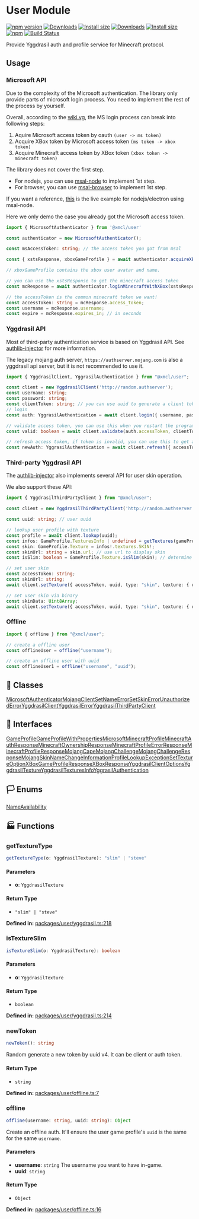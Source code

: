 # User Module

[![npm version](https://img.shields.io/npm/v/@xmcl/user.svg)](https://www.npmjs.com/package/@xmcl/user)
[![Downloads](https://img.shields.io/npm/dm/@xmcl/user.svg)](https://npmjs.com/@xmcl/user)
[![Install size](https://packagephobia.now.sh/badge?p=@xmcl/user)](https://packagephobia.now.sh/result?p=@xmcl/user)
[![Downloads](https://img.shields.io/npm/dm/@xmcl/user.svg)](https://npmjs.com/@xmcl/user)
[![Install size](https://packagephobia.now.sh/badge?p=@xmcl/user)](https://packagephobia.now.sh/result?p=@xmcl/user)
[![npm](https://img.shields.io/npm/l/@xmcl/minecraft-launcher-core.svg)](https://github.com/voxelum/minecraft-launcher-core-node/blob/master/LICENSE)
[![Build Status](https://github.com/voxelum/minecraft-launcher-core-node/workflows/Build/badge.svg)](https://github.com/Voxelum/minecraft-launcher-core-node/actions?query=workflow%3ABuild)

Provide Yggdrasil auth and profile service for Minecraft protocol.

## Usage

### Microsoft API

Due to the complexity of the Microsoft authentication.
The library only provide parts of microsoft login process.
You need to implement the rest of the process by yourself.

Overall, according to the [wiki.vg](https://wiki.vg/Microsoft_Authentication_Scheme), the MS login process can break into following steps:

1. Aquire Microsoft access token by oauth `(user -> ms token)`
2. Acquire XBox token by Microsoft access token `(ms token -> xbox token)`
3. Acquire Minecraft access token by XBox token `(xbox token -> minecraft token)`

The library does not cover the first step.

- For nodejs, you can use [msal-node](https://www.npmjs.com/package/@azure/msal-node) to implement 1st step.
- For browser, you can use [msal-browser](https://www.npmjs.com/package/@azure/msal-browser) to implement 1st step.

If you want a reference, [this](https://github.com/voxelum/x-minecraft-launcher/blob/master/xmcl-runtime/lib/clients/MicrosoftOAuthClient.ts) is the live example for nodejs/electron using msal-node.

Here we only demo the case you already got the Microsoft access token.

```ts
import { MicrosoftAuthenticator } from '@xmcl/user'

const authenticator = new MicrosoftAuthenticator();

const msAccessToken: string; // the access token you got from msal

const { xstsResponse, xboxGameProfile } = await authenticator.acquireXBoxToken(msAccessToken);

// xboxGameProfile contains the xbox user avatar and name.

// you can use the xstsResponse to get the minecraft access token
const mcResponse = await authenticator.loginMinecraftWithXBox(xstsResponse.DisplayClaims.xui[0].uhs, xstsResponse.Token);

// the accessToken is the common minecraft token we want!
const accessToken: string = mcResponse.access_token;
const username = mcResponse.username;
const expire = mcResponse.expires_in; // in seconds
```

### Yggdrasil API

Most of third-party authentication service is based on Yggdrasil API.
See [authlib-injector](https://github.com/yushijinhun/authlib-injector) for more information.

The legacy mojang auth server, `https://authserver.mojang.com` is also a yggdrasil api server,
but it is not recommended to use it.

```ts
import { YggdrasilClient, YggrasilAuthentication } from "@xmcl/user";

const client = new YggdrasilClient('http://random.authserver');
const username: string;
const password: string;
const clientToken: string; // you can use uuid to generate a client token
// login
const auth: YggrasilAuthentication = await client.login({ username, password, clientToken });

// validate access token, you can use this when you restart the program
const valid: boolean = await client.validate(auth.accessToken, clientToken);

// refresh access token, if token is invalid, you can use this to get a new one
const newAuth: YggrasilAuthentication = await client.refresh({ accessToken: auth.accessToken, clientToken });
```

### Third-party Yggdrasil API

The [authlib-injector]() also implements several API for user skin operation.

We also support these API:

```ts
import { YggdrasilThirdPartyClient } from "@xmcl/user";

const client = new YggdrasilThirdPartyClient('http://random.authserver');

const uuid: string; // user uuid

// lookup user profile with texture
const profile = await client.lookup(uuid);
const infos: GameProfile.TexturesInfo | undefined = getTextures(gameProfile);
const skin: GameProfile.Texture = infos!.textures.SKIN!;
const skinUrl: string = skin.url; // use url to display skin
const isSlim: boolean = GameProfile.Texture.isSlim(skin); // determine if model is slim or not

// set user skin
const accessToken: string;
const skinUrl: string;
await client.setTexture({ accessToken, uuid, type: "skin", texture: { url: skinUrl } });

// set user skin via binary
const skinData: Uint8Array;
await client.setTexture({ accessToken, uuid, type: "skin", texture: { data: skinData } });

```

### Offline

```ts
import { offline } from "@xmcl/user";

// create a offline user
const offlineUser = offline("username");

// create an offline user with uuid
const offlineUser1 = offline("username", "uuid");
```

## 🧾 Classes

<div class="definition-grid class"><a href="user/MicrosoftAuthenticator">MicrosoftAuthenticator</a><a href="user/MojangClient">MojangClient</a><a href="user/SetNameError">SetNameError</a><a href="user/SetSkinError">SetSkinError</a><a href="user/UnauthorizedError">UnauthorizedError</a><a href="user/YggdrasilClient">YggdrasilClient</a><a href="user/YggdrasilError">YggdrasilError</a><a href="user/YggdrasilThirdPartyClient">YggdrasilThirdPartyClient</a></div>

## 🤝 Interfaces

<div class="definition-grid interface"><a href="user/GameProfile">GameProfile</a><a href="user/GameProfileWithProperties">GameProfileWithProperties</a><a href="user/MicrosoftMinecraftProfile">MicrosoftMinecraftProfile</a><a href="user/MinecraftAuthResponse">MinecraftAuthResponse</a><a href="user/MinecraftOwnershipResponse">MinecraftOwnershipResponse</a><a href="user/MinecraftProfileErrorResponse">MinecraftProfileErrorResponse</a><a href="user/MinecraftProfileResponse">MinecraftProfileResponse</a><a href="user/MojangCape">MojangCape</a><a href="user/MojangChallenge">MojangChallenge</a><a href="user/MojangChallengeResponse">MojangChallengeResponse</a><a href="user/MojangSkin">MojangSkin</a><a href="user/NameChangeInformation">NameChangeInformation</a><a href="user/ProfileLookupException">ProfileLookupException</a><a href="user/SetTextureOption">SetTextureOption</a><a href="user/XBoxGameProfileResponse">XBoxGameProfileResponse</a><a href="user/XBoxResponse">XBoxResponse</a><a href="user/YggdrasilClientOptions">YggdrasilClientOptions</a><a href="user/YggdrasilTexture">YggdrasilTexture</a><a href="user/YggdrasilTexturesInfo">YggdrasilTexturesInfo</a><a href="user/YggrasilAuthentication">YggrasilAuthentication</a></div>

## 🏳️ Enums

<div class="definition-grid enum"><a href="user/NameAvailability">NameAvailability</a></div>

## 🏭 Functions

### getTextureType

```ts
getTextureType(o: YggdrasilTexture): "slim" | "steve"
```
#### Parameters

- **o**: `YggdrasilTexture`
#### Return Type

- `"slim" | "steve"`

<p style="font-size: 14px; color: var(--vp-c-text-2)">
<strong>Defined in:</strong> <a href="https://github.com/voxelum/minecraft-launcher-core-node/blob/master/packages/user/yggdrasil.ts#L218" target="_blank" rel="noreferrer">packages/user/yggdrasil.ts:218</a>
</p>


### isTextureSlim

```ts
isTextureSlim(o: YggdrasilTexture): boolean
```
#### Parameters

- **o**: `YggdrasilTexture`
#### Return Type

- `boolean`

<p style="font-size: 14px; color: var(--vp-c-text-2)">
<strong>Defined in:</strong> <a href="https://github.com/voxelum/minecraft-launcher-core-node/blob/master/packages/user/yggdrasil.ts#L214" target="_blank" rel="noreferrer">packages/user/yggdrasil.ts:214</a>
</p>


### newToken

```ts
newToken(): string
```
Random generate a new token by uuid v4. It can be client or auth token.
#### Return Type

- `string`

<p style="font-size: 14px; color: var(--vp-c-text-2)">
<strong>Defined in:</strong> <a href="https://github.com/voxelum/minecraft-launcher-core-node/blob/master/packages/user/offline.ts#L7" target="_blank" rel="noreferrer">packages/user/offline.ts:7</a>
</p>


### offline

```ts
offline(username: string, uuid: string): Object
```
Create an offline auth. It'll ensure the user game profile's ``uuid`` is the same for the same ``username``.
#### Parameters

- **username**: `string`
The username you want to have in-game.
- **uuid**: `string`
#### Return Type

- `Object`

<p style="font-size: 14px; color: var(--vp-c-text-2)">
<strong>Defined in:</strong> <a href="https://github.com/voxelum/minecraft-launcher-core-node/blob/master/packages/user/offline.ts#L16" target="_blank" rel="noreferrer">packages/user/offline.ts:16</a>
</p>



